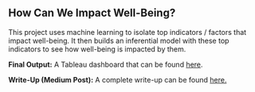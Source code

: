 <h2>How Can We Impact Well-Being?</h2>

This project uses machine learning to isolate top indicators / factors that impact well-being. It then builds an inferential model with these top indicators to see how well-being is impacted by them. 

<b>Final Output:</b> A Tableau dashboard that can be found <a href="https://public.tableau.com/profile/anish.malpani#!/vizhome/WellbeingEstimatorDashboardvFinal/WellbeingPredictor" target="_blank">here</a>. 

<b>Write-Up (Medium Post):</b> A complete write-up can be found <a href="https://www.thesitewizard.com/" target="_blank">here.</a>
